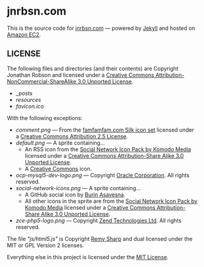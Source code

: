 jnrbsn.com
==========

This is the source code for [jnrbsn.com](http://jnrbsn.com/) — powered by [Jekyll](http://jekyllrb.com/)
and hosted on [Amazon EC2](http://aws.amazon.com/ec2/).

## LICENSE

The following files and directories (and their contents) are Copyright Jonathan Robson and licensed under a
[Creative Commons Attribution-NonCommercial-ShareAlike 3.0 Unported License](http://creativecommons.org/licenses/by-nc-sa/3.0/).

* _\_posts_
* _resources_
* _favicon.ico_

With the following exceptions:

* _comment.png_ — From the [famfamfam.com Silk icon set](http://www.famfamfam.com/lab/icons/silk/)
  licensed under a [Creative Commons Attribution 2.5 License](http://creativecommons.org/licenses/by/2.5/).
* _default.png_ — A sprite containing...
  * An RSS icon from the [Social Network Icon Pack by Komodo Media](http://www.komodomedia.com/blog/2009/06/social-network-icon-pack/)
    licensed under a [Creative Commons Attribution-Share Alike 3.0 Unported License](http://creativecommons.org/licenses/by-sa/3.0/).
  * A [Creative Commons](http://creativecommons.org/policies#license) icon.
* _ocp-mysql5-dev-logo.png_ — Copyright [Oracle Corporation](http://www.oracle.com/us/index.html). All rights reserved.
* _social-network-icons.png_ — A sprite containing...
  * A GitHub social icon by [Burin Asavesna](http://helloburin.com/2010/09/20/github-social-icon/).
  * All other icons in the sprite are from the [Social Network Icon Pack by Komodo Media](http://www.komodomedia.com/blog/2009/06/social-network-icon-pack/)
    licensed under a [Creative Commons Attribution-Share Alike 3.0 Unported License](http://creativecommons.org/licenses/by-sa/3.0/).
* _zce-php5-logo.png_ — Copyright [Zend Technologies Ltd](http://www.zend.com/en/). All rights reserved.

The file _"js/html5.js"_ is Copyright [Remy Sharp](http://remysharp.com/2009/01/07/html5-enabling-script/)
and dual licensed under the MIT or GPL Version 2 licenses.

Everything else in this project is licensed under the [MIT License](https://gist.github.com/802399).
